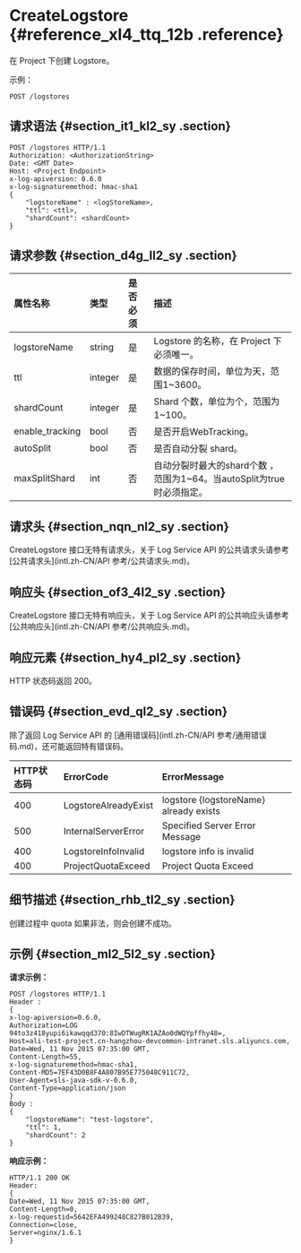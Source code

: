 # CreateLogstore {#reference_xl4_ttq_12b .reference}

在 Project 下创建 Logstore。

示例：

```
POST /logstores
```

## 请求语法 {#section_it1_kl2_sy .section}

```
POST /logstores HTTP/1.1
Authorization: <AuthorizationString> 
Date: <GMT Date>
Host: <Project Endpoint>
x-log-apiversion: 0.6.0
x-log-signaturemethod: hmac-sha1
{
    "logstoreName" : <logStoreName>,
    "ttl": <ttl>,
    "shardCount": <shardCount>
}
```

## 请求参数 {#section_d4g_ll2_sy .section}

|属性名称|类型|是否必须|描述|
|:---|:-|:---|:-|
|logstoreName|string|是|Logstore 的名称，在 Project 下必须唯一。|
|ttl|integer|是|数据的保存时间，单位为天，范围1~3600。|
|shardCount|integer|是|Shard 个数，单位为个，范围为 1~100。|
|enable\_tracking|bool|否|是否开启WebTracking。|
|autoSplit|bool|否|是否自动分裂 shard。|
|maxSplitShard|int|否|自动分裂时最大的shard个数 ，范围为1~64。当autoSplit为true时必须指定。|

## 请求头 {#section_nqn_nl2_sy .section}

CreateLogstore 接口无特有请求头，关于 Log Service API 的公共请求头请参考 [公共请求头](intl.zh-CN/API 参考/公共请求头.md)。

## 响应头 {#section_of3_4l2_sy .section}

CreateLogstore 接口无特有响应头，关于 Log Service API 的公共响应头请参考 [公共响应头](intl.zh-CN/API 参考/公共响应头.md)。

## 响应元素 {#section_hy4_pl2_sy .section}

HTTP 状态码返回 200。

## 错误码 {#section_evd_ql2_sy .section}

除了返回 Log Service API 的 [通用错误码](intl.zh-CN/API 参考/通用错误码.md)，还可能返回特有错误码。

|HTTP状态码|ErrorCode|ErrorMessage|
|:------|:--------|:-----------|
|400|LogstoreAlreadyExist|logstore \{logstoreName\} already exists|
|500|InternalServerError|Specified Server Error Message|
|400|LogstoreInfoInvalid|logstore info is invalid|
|400|ProjectQuotaExceed|Project Quota Exceed|

## 细节描述 {#section_rhb_tl2_sy .section}

创建过程中 quota 如果非法，则会创建不成功。

## 示例 {#section_ml2_5l2_sy .section}

**请求示例：**

```
POST /logstores HTTP/1.1
Header :
{
x-log-apiversion=0.6.0, 
Authorization=LOG 94to3z418yupi6ikawqqd370:8IwDTWugRK1AZAo0dWQYpffhy48=, 
Host=ali-test-project.cn-hangzhou-devcommon-intranet.sls.aliyuncs.com, 
Date=Wed, 11 Nov 2015 07:35:00 GMT, 
Content-Length=55,
x-log-signaturemethod=hmac-sha1, 
Content-MD5=7EF43D0B8F4A807B95E775048C911C72, 
User-Agent=sls-java-sdk-v-0.6.0, 
Content-Type=application/json
}
Body : 
{
    "logstoreName": "test-logstore",
    "ttl": 1,
    "shardCount": 2
}
```

**响应示例：**

```
HTTP/1.1 200 OK
Header:
{
Date=Wed, 11 Nov 2015 07:35:00 GMT, 
Content-Length=0, 
x-log-requestid=5642EFA499248C827B012B39, 
Connection=close, 
Server=nginx/1.6.1
}
```

